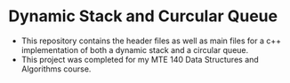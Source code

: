 # Dynamic Stack and Curcular Queue 

* This repository contains the header files as well as main files for a c++ implementation of both a dynamic stack and a circular queue.
* This project was completed for my MTE 140 Data Structures and Algorithms course.